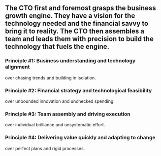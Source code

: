 

## The CTO first and foremost grasps the business growth engine. They have a vision for the technology needed and the financial savvy to bring it to reality. The CTO then assembles a team and leads them with precision to build the technology that fuels the engine.

### Principle #1: Business understanding and technology alignment 
over chasing trends and building in isolation.

### Principle #2: Financial strategy and technological feasibility 
over unbounded innovation and unchecked spending.

### Principle #3: Team assembly and driving execution 
over individual brilliance and unsystematic effort.

### Principle #4: Delivering value quickly and adapting to change 
over perfect plans and rigid processes.

